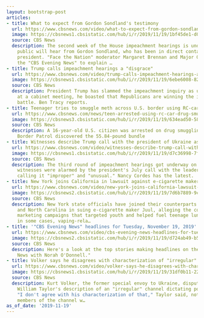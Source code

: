 ```yaml
---
layout: bootstrap-post
articles:
- title: What to expect from Gordon Sondland's testimony
  url: https://www.cbsnews.com/video/what-to-expect-from-gordon-sondlands-testimony/
  image: https://cbsnews1.cbsistatic.com/hub/i/r/2019/11/19/1bf45de1-d057-4d20-9bc8-fad9ed50abe7/thumbnail/1200x630/c00fa627b58f4ad637a7adc2196fea5a/1119-en-impeachmentchat-rydell-1980486-640x360.jpg
  source: CBS News
  description: The second week of the House impeachment hearings is underway. The
    public will hear from Gordon Sondland, who has been in direct contact with the
    president. "Face the Nation" moderator Margaret Brennan and Major Garrett join
    the "CBS Evening News" to explain …
- title: Trump calls impeachment hearings a "disgrace"
  url: https://www.cbsnews.com/video/trump-calls-impeachment-hearings-a-disgrace/
  image: https://cbsnews1.cbsistatic.com/hub/i/r/2019/11/19/6ebe6008-829c-4ac3-9f46-2f41dcccaf50/thumbnail/1200x630/cc4cb40931a2902d6a91baeb4023037e/1119-en-whimpeachment-tracy-1980480-640x360.jpg
  source: CBS News
  description: President Trump has slammed the impeachment inquiry as unfair. But
    at a cabinet meeting, he boasted that Republicans are winning the impeachment
    battle. Ben Tracy reports.
- title: Teenager tries to smuggle meth across U.S. border using RC-car
  url: https://www.cbsnews.com/news/teen-arrested-using-rc-car-drug-smuggling-attempt-to-bring-methamphetamine-across-border-near-san-diego/
  image: https://cbsnews3.cbsistatic.com/hub/i/r/2019/11/19/634ead50-581f-4ae7-a8b5-bf8881ae09d8/thumbnail/1200x630/59c600e197acea6438a5cacefc96b792/11-19-19-smuggler-uses-remote-control-car-to-transport-meth-photo-1.png
  source: CBS News
  description: A 16-year-old U.S. citizen was arrested on drug smuggling charges after
    Border Patrol discovered the 55.84-pound bundle
- title: Witnesses describe Trump call with the president of Ukraine as "improper"
  url: https://www.cbsnews.com/video/witnesses-describe-trump-call-with-the-president-of-ukraine-as-improper/
  image: https://cbsnews1.cbsistatic.com/hub/i/r/2019/11/19/d7c36998-7f4c-466a-af43-1953ecd12b1b/thumbnail/1200x630/3b0081d119c3024e4ffe43741fd2fd3c/1119-en-impeachmenthearing-cordes-1980470-640x360.jpg
  source: CBS News
  description: The third round of impeachment hearings got underway on Tuesday. Two
    witnesses were alarmed by the president's July call with the leader of Ukraine,
    calling it "improper" and "unusual." Nancy Cordes has the latest.
- title: New York joins California in lawsuit against e-cigarette maker Juul
  url: https://www.cbsnews.com/video/new-york-joins-california-lawsuit-against-juul-2019-11-19/
  image: https://cbsnews2.cbsistatic.com/hub/i/r/2019/11/19/7d6b7889-9c80-47b1-bbcb-49fe2871e15f/thumbnail/1200x630/f9099938bc4ede6f83b736f3176f87ad/cbsn-fusion-new-york-joins-california-lawsuit-against-juul-2019-11-19-thumbnail-408106-640x360.jpg
  source: CBS News
  description: New York state officials have joined their counterparts in California
    and North Carolina in suing e-cigarette maker Juul, alleging the company created
    marketing campaigns that targeted youth and helped fuel teenage lung illness and,
    in some cases, vaping-rela…
- title: '"CBS Evening News" headlines for Tuesday, November 19, 2019'
  url: https://www.cbsnews.com/video/cbs-evening-news-headlines-for-tuesday-november-19-2019/
  image: https://cbsnews2.cbsistatic.com/hub/i/r/2019/11/19/d724ab49-b5f2-4be8-8f8a-09c5f5a39992/thumbnail/1200x630/bf8fbf4ad0a12ab5d50482d0f1cd55a0/1119-en-headlines-1980462-640x360.jpg
  source: CBS News
  description: Here's a look at the top stories making headlines on the "CBS Evening
    News with Norah O'Donnell."
- title: Volker says he disagrees with characterization of "irregular" channel
  url: https://www.cbsnews.com/video/volker-says-he-disagrees-with-characterization-of-irregular-channel/
  image: https://cbsnews1.cbsistatic.com/hub/i/r/2019/11/19/31df0b11-227b-4097-95ed-dd15beb586a3/thumbnail/1200x630/d81ea08b7bb02a7e72300fdcb6b98055/cbsn-fusion-volker-says-he-disagrees-with-characterization-of-irregular-channel-thumbnail-408084-640x360.jpg
  source: CBS News
  description: Kurt Volker, the former special envoy to Ukraine, disputed Ambassador
    William Taylor's description of an "irregular" channel dictating policy on Ukraine.
    "I don't agree with his characterization of that," Taylor said, noting that some
    members of the channel w…
as_of_date: '2019-11-19'
---
```


